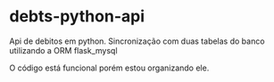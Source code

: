 # debts-python-api
Api de debitos em python. Sincronização com duas tabelas do banco utilizando a ORM flask_mysql

O código está funcional porém estou organizando ele.
